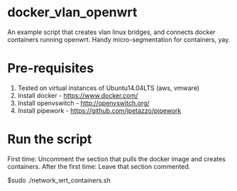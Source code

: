 # docker_vlan_openwrt
An example script that creates vlan linux bridges, and connects docker containers running openwrt.  Handy micro-segmentation for containers, yay.

# Pre-requisites
1.  Tested on virtual instances of Ubuntu14.04LTS (aws, vmware)
2.  Install docker - https://www.docker.com/
3.  Install openvswitch - http://openvswitch.org/
4.  Install pipework - https://github.com/jpetazzo/pipework

# Run the script
First time:  Uncomment the section that pulls the docker image and creates containers.
After the first time:  Leave that section commented.

$sudo ./network_wrt_containers.sh
